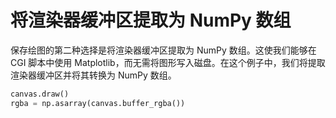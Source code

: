 # 将渲染器缓冲区提取为 NumPy 数组

保存绘图的第二种选择是将渲染器缓冲区提取为 NumPy 数组。这使我们能够在 CGI 脚本中使用 Matplotlib，而无需将图形写入磁盘。在这个例子中，我们将提取渲染器缓冲区并将其转换为 NumPy 数组。

```python
canvas.draw()
rgba = np.asarray(canvas.buffer_rgba())
```
